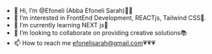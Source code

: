 - 👋 Hi, I’m @Efoneli (Abba Efoneli Sarah)🤹‍♀️
- 👀 I’m interested in FrontEnd Development, REACTjs, Tailwind CSS🎐.
- 🌱 I’m currently learning NEXT js🚀
- 💞️ I’m looking to collaborate on providing creative solutions📚
- 📫 How to reach me efonelisarah@gmail.com💗💗💗
